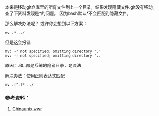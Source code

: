 本来是移动git仓库里的所有文件到上一个目录，结果发现隐藏文件.git没有移动。
查了下资料发现是\*的问题。
因为bash默认\*不会匹配到隐藏文件。

那么解决办法呢？
或许你会想到以下方案：
```
mv .* ../
```
但是这会报错
```
mv: -r not specified; omitting directory '.'
mv: -r not specified; omitting directory '..'
```
原因：.和..都是系统的隐藏目录，是没法

解决办法：使用正则表达式匹配
```
mv .[^.]* ../
```

### 参考资料： ###

1. [Chinaunix wwr](http://blog.chinaunix.net/uid-1800058-id-3146934.html)